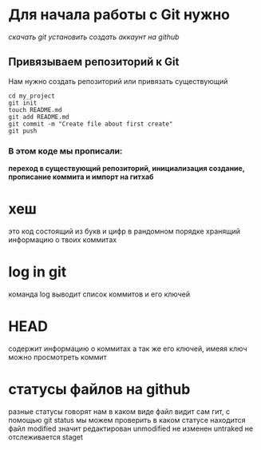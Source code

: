 # Для начала работы с Git нужно
_скачать git_
_установить_
_создать аккаунт на github_

## Привязываем репозиторий к Git

Нам нужно создать репозиторий или привязать существующий 

```
cd my_project
git init
touch README.md
git add README.md 
git commit -m "Create file about first create"
git push
```
### В этом коде мы прописали:
**переход в существующий репозиторий, инициализация создание, прописание коммита и импорт на гитхаб**

# хеш 
это код состоящий из букв и цифр в рандомном порядке хранящий информацию о твоих коммитах

# log in git
команда log выводит список коммитов и его ключей 

# HEAD 
содержит информацию о коммитах а так же его ключей, имеяя ключ можно просмотреть коммит

# статусы файлов на github
разные статусы говорят нам в каком виде файл видит сам гит, с помощью git status мы можем проверить в каком статусе находится файл
modified значит редактирован 
unmodified не изменен
untraked не отслеживается 
staget


